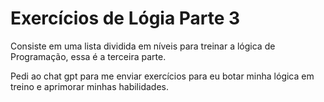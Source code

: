# Exercícios de Lógia Parte 3
Consiste em uma lista dividida em níveis para treinar a lógica de Programação, essa é a terceira parte.

Pedi ao chat gpt para me enviar exercícios para eu botar minha lógica em treino e aprimorar minhas habilidades.
